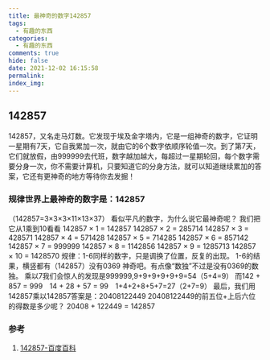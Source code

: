 ```yaml
---
title: 最神奇的数字142857
tags:
  - 有趣的东西
categories:
  - 有趣的东西
comments: true
hide: false
date: 2021-12-02 16:15:58
permalink:
index_img:
---
```


## 142857

142857，又名走马灯数。它发现于埃及金字塔内，它是一组神奇的数字，它证明一星期有7天，它自我累加一次，就由它的6个数字依顺序轮值一次。到了第7天，它们就放假，由999999去代班，数字越加越大，每超过一星期轮回，每个数字需要分身一次，你不需要计算机，只要知道它的分身方法，就可以知道继续累加的答案，它还有更神奇的地方等待你去发掘！

### 规律世界上最神奇的数字是：142857

（142857=3×3×3×11×13×37）
看似平凡的数字，为什么说它最神奇呢？
我们把它从1乘到10看看
142857 × 1 = 142857
142857 × 2 = 285714
142857 × 3 = 428571
142857 × 4 = 571428
142857 × 5 = 714285
142857 × 6 = 857142
142857 × 7 = 999999
142857 × 8 = 1142856
142857 × 9 = 1285713
142857 × 10 = 1428570
规律：1-6同样的数字，只是调换了位置，反复的出现。
1-6的结果，横竖都有（142857）没有0369 神奇吧。有点像“数独”不过是没有0369的数独。
乘以7我们会惊人的发现是999999,9+9+9+9+9+9=54（5+4=9）
而142 + 857 = 999　14 + 28 + 57 = 99　1+4+2+8+5+7=27（2+7=9）
最后，我们用142857乘以142857答案是：20408122449
20408122449的前五位+上后六位的得数是多少呢？
20408 + 122449 = 142857

### 参考

1. [142857-百度百科](https://baike.baidu.com/item/142857/1922511)

